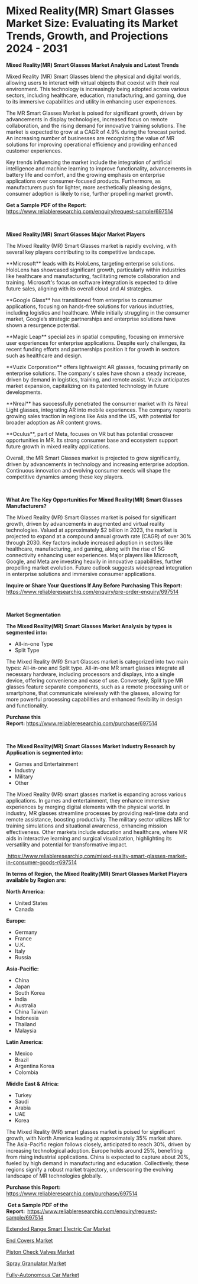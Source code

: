 <p><h1>Mixed Reality(MR) Smart Glasses Market Size: Evaluating its Market Trends, Growth, and Projections 2024 - 2031</h1></p><p><strong>Mixed Reality(MR) Smart Glasses Market Analysis and Latest Trends</strong></p>
<p><p>Mixed Reality (MR) Smart Glasses blend the physical and digital worlds, allowing users to interact with virtual objects that coexist with their real environment. This technology is increasingly being adopted across various sectors, including healthcare, education, manufacturing, and gaming, due to its immersive capabilities and utility in enhancing user experiences.</p><p>The MR Smart Glasses Market is poised for significant growth, driven by advancements in display technologies, increased focus on remote collaboration, and the rising demand for innovative training solutions. The market is expected to grow at a CAGR of 4.9% during the forecast period. An increasing number of businesses are recognizing the value of MR solutions for improving operational efficiency and providing enhanced customer experiences. </p><p>Key trends influencing the market include the integration of artificial intelligence and machine learning to improve functionality, advancements in battery life and comfort, and the growing emphasis on enterprise applications over consumer-focused products. Furthermore, as manufacturers push for lighter, more aesthetically pleasing designs, consumer adoption is likely to rise, further propelling market growth.</p></p>
<p><strong>Get a Sample PDF of the Report:&nbsp;</strong> <a href="https://www.reliableresearchiq.com/enquiry/request-sample/697514?utm_campaign=1358&utm_medium=2&utm_source=Github&utm_content=ia&utm_term=29092024&utm_id=mixed-realitymr-smart-glasses">https://www.reliableresearchiq.com/enquiry/request-sample/697514</a></p>
<p>&nbsp;</p>
<p><strong>Mixed Reality(MR) Smart Glasses Major Market Players</strong></p>
<p><p>The Mixed Reality (MR) Smart Glasses market is rapidly evolving, with several key players contributing to its competitive landscape. </p><p>**Microsoft** leads with its HoloLens, targeting enterprise solutions. HoloLens has showcased significant growth, particularly within industries like healthcare and manufacturing, facilitating remote collaboration and training. Microsoft's focus on software integration is expected to drive future sales, aligning with its overall cloud and AI strategies.</p><p>**Google Glass** has transitioned from enterprise to consumer applications, focusing on hands-free solutions for various industries, including logistics and healthcare. While initially struggling in the consumer market, Google’s strategic partnerships and enterprise solutions have shown a resurgence potential. </p><p>**Magic Leap** specializes in spatial computing, focusing on immersive user experiences for enterprise applications. Despite early challenges, its recent funding efforts and partnerships position it for growth in sectors such as healthcare and design.</p><p>**Vuzix Corporation** offers lightweight AR glasses, focusing primarily on enterprise solutions. The company's sales have shown a steady increase, driven by demand in logistics, training, and remote assist. Vuzix anticipates market expansion, capitalizing on its patented technology in future developments.</p><p>**Nreal** has successfully penetrated the consumer market with its Nreal Light glasses, integrating AR into mobile experiences. The company reports growing sales traction in regions like Asia and the US, with potential for broader adoption as AR content grows.</p><p>**Oculus**, part of Meta, focuses on VR but has potential crossover opportunities in MR. Its strong consumer base and ecosystem support future growth in mixed reality applications.</p><p>Overall, the MR Smart Glasses market is projected to grow significantly, driven by advancements in technology and increasing enterprise adoption. Continuous innovation and evolving consumer needs will shape the competitive dynamics among these key players.</p></p>
<p>&nbsp;</p>
<p><strong>What Are The Key Opportunities For Mixed Reality(MR) Smart Glasses Manufacturers?</strong></p>
<p><p>The Mixed Reality (MR) Smart Glasses market is poised for significant growth, driven by advancements in augmented and virtual reality technologies. Valued at approximately $2 billion in 2023, the market is projected to expand at a compound annual growth rate (CAGR) of over 30% through 2030. Key factors include increased adoption in sectors like healthcare, manufacturing, and gaming, along with the rise of 5G connectivity enhancing user experiences. Major players like Microsoft, Google, and Meta are investing heavily in innovative capabilities, further propelling market evolution. Future outlook suggests widespread integration in enterprise solutions and immersive consumer applications.</p></p>
<p><strong>Inquire or Share Your Questions If Any Before Purchasing This Report:</strong> <a href="https://www.reliableresearchiq.com/enquiry/pre-order-enquiry/697514?utm_campaign=1358&utm_medium=2&utm_source=Github&utm_content=ia&utm_term=29092024&utm_id=mixed-realitymr-smart-glasses">https://www.reliableresearchiq.com/enquiry/pre-order-enquiry/697514</a></p>
<p>&nbsp;</p>
<p><strong>Market Segmentation</strong></p>
<p><strong>The Mixed Reality(MR) Smart Glasses Market Analysis by types is segmented into:</strong></p>
<p><ul><li>All-in-one Type</li><li>Split Type</li></ul></p>
<p><p>The Mixed Reality (MR) Smart Glasses market is categorized into two main types: All-in-one and Split type. All-in-one MR smart glasses integrate all necessary hardware, including processors and displays, into a single device, offering convenience and ease of use. Conversely, Split type MR glasses feature separate components, such as a remote processing unit or smartphone, that communicate wirelessly with the glasses, allowing for more powerful processing capabilities and enhanced flexibility in design and functionality.</p></p>
<p><strong>Purchase this Report:&nbsp;</strong><a href="https://www.reliableresearchiq.com/purchase/697514?utm_campaign=1358&utm_medium=2&utm_source=Github&utm_content=ia&utm_term=29092024&utm_id=mixed-realitymr-smart-glasses">https://www.reliableresearchiq.com/purchase/697514</a></p>
<p>&nbsp;</p>
<p><strong>The Mixed Reality(MR) Smart Glasses Market Industry Research by Application is segmented into:</strong></p>
<p><ul><li>Games and Entertainment</li><li>Industry</li><li>Military</li><li>Other</li></ul></p>
<p><p>The Mixed Reality (MR) smart glasses market is expanding across various applications. In games and entertainment, they enhance immersive experiences by merging digital elements with the physical world. In industry, MR glasses streamline processes by providing real-time data and remote assistance, boosting productivity. The military sector utilizes MR for training simulations and situational awareness, enhancing mission effectiveness. Other markets include education and healthcare, where MR aids in interactive learning and surgical visualization, highlighting its versatility and potential for transformative impact.</p></p>
<p><a href="https://www.reliableresearchiq.com/mixed-reality-smart-glasses-market-in-consumer-goods-r697514?utm_campaign=1358&utm_medium=2&utm_source=Github&utm_content=ia&utm_term=29092024&utm_id=mixed-realitymr-smart-glasses">&nbsp;https://www.reliableresearchiq.com/mixed-reality-smart-glasses-market-in-consumer-goods-r697514</a></p>
<p><strong>In terms of Region, the Mixed Reality(MR) Smart Glasses Market Players available by Region are:</strong></p>
<p>
    <p> <strong> North America: </strong>
        <ul>
            <li>United States</li>
            <li>Canada</li>
        </ul>
        </p> 
    <p> <strong> Europe: </strong>
        <ul>
            <li>Germany</li>
            <li>France</li>
            <li>U.K.</li>
            <li>Italy</li>
            <li>Russia</li>
        </ul>
        </p> 
    <p> <strong> Asia-Pacific: </strong>
        <ul>
            <li>China</li>
            <li>Japan</li>
            <li>South Korea</li>
            <li>India</li>
            <li>Australia</li>
            <li>China Taiwan</li>
            <li>Indonesia</li>
            <li>Thailand</li>
            <li>Malaysia</li>
        </ul>
        </p> 
    <p> <strong> Latin America: </strong>
        <ul>
            <li>Mexico</li>
            <li>Brazil</li>
            <li>Argentina Korea</li>
            <li>Colombia</li>
        </ul>
        </p> 
    <p> <strong> Middle East & Africa: </strong>
        <ul>
            <li>Turkey</li>
            <li>Saudi</li>
            <li>Arabia</li>
            <li>UAE</li>
            <li>Korea</li>
        </ul>
    </p>
    </p>
<p><p>The Mixed Reality (MR) smart glasses market is poised for significant growth, with North America leading at approximately 35% market share. The Asia-Pacific region follows closely, anticipated to reach 30%, driven by increasing technological adoption. Europe holds around 25%, benefiting from rising industrial applications. China is expected to capture about 20%, fueled by high demand in manufacturing and education. Collectively, these regions signify a robust market trajectory, underscoring the evolving landscape of MR technologies globally.</p></p>
<p><strong>Purchase this Report: </strong><a href="https://www.reliableresearchiq.com/purchase/697514?utm_campaign=1358&utm_medium=2&utm_source=Github&utm_content=ia&utm_term=29092024&utm_id=mixed-realitymr-smart-glasses">https://www.reliableresearchiq.com/purchase/697514</a></p>
<p>&nbsp;<strong>Get a Sample PDF of the Report:&nbsp;&nbsp;</strong><a href="https://www.reliableresearchiq.com/enquiry/request-sample/697514?utm_campaign=1358&utm_medium=2&utm_source=Github&utm_content=ia&utm_term=29092024&utm_id=mixed-realitymr-smart-glasses">https://www.reliableresearchiq.com/enquiry/request-sample/697514</a></p>
<p><strong></strong></p>
<p><p><a href="https://issuu.com/reportprime-2/docs/extended-range-smart-electric-car-m_d8bcc99171c550?utm_campaign=1358&utm_medium=2&utm_source=Github&utm_content=ia&utm_term=29092024&utm_id=mixed-realitymr-smart-glasses">Extended Range Smart Electric Car Market</a></p><p><a href="https://www.linkedin.com/pulse/navigating-end-covers-market-expert-analysis-forecast-period-9izgf?utm_campaign=1358&utm_medium=2&utm_source=Github&utm_content=ia&utm_term=29092024&utm_id=mixed-realitymr-smart-glasses">End Covers Market</a></p><p><a href="https://www.linkedin.com/pulse/global-piston-check-valves-market-landscape-future-trends-strategic-dp2cf?utm_campaign=1358&utm_medium=2&utm_source=Github&utm_content=ia&utm_term=29092024&utm_id=mixed-realitymr-smart-glasses">Piston Check Valves Market</a></p><p><a href="https://www.linkedin.com/pulse/navigating-spray-granulator-market-expert-analysis-forecast-icf8f?utm_campaign=1358&utm_medium=2&utm_source=Github&utm_content=ia&utm_term=29092024&utm_id=mixed-realitymr-smart-glasses">Spray Granulator Market</a></p><p><a href="https://issuu.com/reportprime-2/docs/fully-autonomous-car-market-size-20_5c8424f1c32d8e?utm_campaign=1358&utm_medium=2&utm_source=Github&utm_content=ia&utm_term=29092024&utm_id=mixed-realitymr-smart-glasses">Fully-Autonomous Car Market</a></p></p>